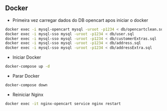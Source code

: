 ## Docker
- Primeira vez carregar dados do DB opencart apos iniciar o docker
```bash
docker exec -i mysql-opencart mysql -uroot -p1234 < db/opencartclean.sql
docker exec -i mysql-sso mysql -uroot -p1234 < db/user.sql
docker exec -i mysql-sso mysql -uroot -p1234 < db/customerExtras.sql
docker exec -i mysql-sso mysql -uroot -p1234 < db/address.sql
docker exec -i mysql-sso mysql -uroot -p1234 < db/addressExtra.sql
```

- Iniciar Docker
```bash
docker-compose up -d
```

- Parar Docker
```bash
docker-compose down
```

- Reiniciar Nginx
```bash
docker exec -it nginx-opencart service nginx restart
```